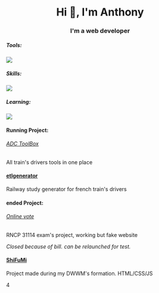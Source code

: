 <h1 align="center">Hi 👋, I'm Anthony</h1>
<h3 align="center">I'm a web developer</h3>

<p align="center">
  <h5>Tools:</h5>
<!--   <a href="https://skillicons.dev"> -->
  <img src="https://skillicons.dev/icons?i=git,vscode,xd" />
  <h5>Skills:</h5>
<!--   <a href="https://skillicons.dev"> -->
  <img src="https://skillicons.dev/icons?i=html,css,js,bootstrap,tailwind,mysql,php" />
  <h5>Learning:</h5>
<!--   <a href="https://skillicons.dev"> -->
    <img src="https://skillicons.dev/icons?i=angular" />
    
  <h4>Running Project:</h4>
  <h6><a href="#" target="_blank">ADC ToolBox</a></h6>
  <p>All train's drivers tools in one place</p>
  
  <h4><a href="#" target="_blank">etlgenerator</a></h4>
  <p>Railway study generator for french train's drivers</p>
  
  <h4>ended Project:</h4>
  <h6><a href="#" target="_blank">Online vote</a></h6> 
  <p>RNCP 31114 exam's project, working but fake website</p>
  <i>Closed because of bill. can be relaunched for test.</i>
  
  <h4><a href="https://anthofor.github.io/shifumi/" target="_blank">ShiFuMi</a></h4>
  <p>Project made during my DWWM's formation. HTML/CSS/JS</p>
</p>4
